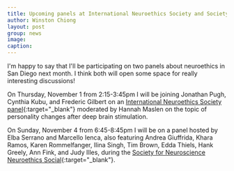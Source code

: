 ```yaml
---
title: Upcoming panels at International Neuroethics Society and Society for Neuroscience meetings in San Diego
author: Winston Chiong
layout: post
group: news
image: 
caption: 
---
```


I'm happy to say that I'll be participating on two panels about neuroethics in San Diego next month. I think both will 
open some space for really interesting discussions!

On Thursday, November 1 from 2:15-3:45pm I will be joining Jonathan Pugh, Cynthia Kubu, and Frederic Gilbert on an 
[International Neuroethics Society panel](https://www.neuroethicssociety.org/meeting-program){:target="\_blank"} 
moderated by Hannah Maslen on the topic of personality changes after deep brain stimulation. 

On Sunday, November 4 from 6:45-8:45pm I will be on a panel hosted by Elba Serrano and  Marcello Ienca, also 
featuring Andrea Giuffrida, Khara Ramos, Karen Rommelfanger, Ilina Singh, Tim Brown, Edda Thiels, Hank Greely, 
Ann Fink, and Judy Illes, during the 
[Society for Neuroscience Neuroethics Social](http://www.sfn.org/Meetings/Neuroscience-2018/Sessions-and-Events/SfN-Sponsored-Socials#Neuroethics-Social){:target="\_blank"}. 
